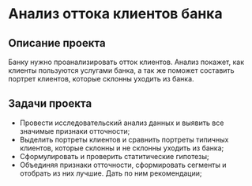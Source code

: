 # Анализ оттока клиентов банка
## Описание проекта

Банку нужно проанализировать отток клиентов. Анализ покажет, как клиенты пользуются услугами банка, а так же поможет составить портрет клиентов, которые склонны уходить из банка.

## Задачи проекта

- Провести исследовательский анализ данных и выявить все значимые признаки отточности; 
- Выделить портреты клиентов и сравнить портреты типичных клиентов, которые склонны и не склонны уходить из банка; 
- Сформулировать и проверить статитические гипотезы; 
- Объединяя признаки отточности, сформировать сегменты и отобрать из них лучшие. Дать по ним рекомендации; 
